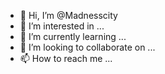 - 👋 Hi, I’m @Madnesscity
- 👀 I’m interested in ...
- 🌱 I’m currently learning ...
- 💞️ I’m looking to collaborate on ...
- 📫 How to reach me ...

<!---
Madnesscity/Madnesscity is a ✨ special ✨ repository because its `README.md` (this file) appears on your GitHub profile.
You can click the Preview link to take a look at your changes.
--->

